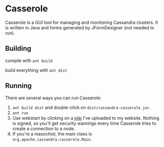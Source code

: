 # Casserole

Casserole is a GUI tool for managing and monitoring Cassandra clusters.  It is
written in Java and forms generated by JFormDesigner (not needed to run).

## Building

compile with `ant build`

build everything with `ant dist`

## Running

There are several ways you can run Casserole:
1.  `ant build dist` and double-click on `dist/cassandra-casserole.jar`.
2.  `ant run`
3.  Use webstart by clicking on a [jnlp](http://www.dusbabek.org/~garyd/casserole/casserole.jnlp) I've uploaded to my website.
    Nothing is signed, so you'll get security warnings every time Casserole tries to create a connection to a node.
4.  If you're a masochist, the main class is `org.apache.cassandra.casserole.Main`.

